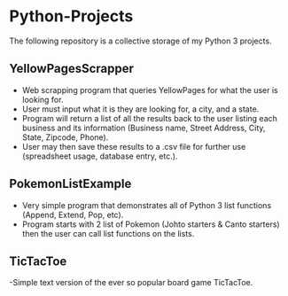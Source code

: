 # Python-Projects
The following repository is a collective storage of my Python 3 projects.

## YellowPagesScrapper 
- Web scrapping program that queries YellowPages for what the user is looking for. 
- User must input what it is they are looking for, a city, and a state. 
- Program will return a list of all the results back to the user listing each business and its information (Business name, Street Address, City, State, Zipcode, Phone).
- User may then save these results to a .csv file for further use (spreadsheet usage, database entry, etc.).

## PokemonListExample 
- Very simple program that demonstrates all of Python 3 list functions (Append, Extend, Pop, etc). 
- Program starts with 2 list of Pokemon (Johto starters & Canto starters) then the user can call list functions on the lists.

## TicTacToe
-Simple text version of the ever so popular board game TicTacToe.
